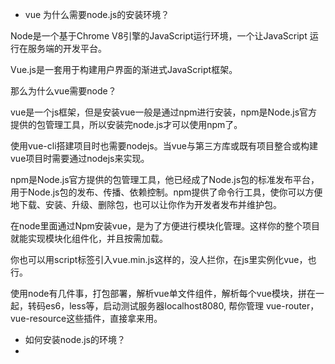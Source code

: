 
* vue 为什么需要node.js的安装环境？


Node是一个基于Chrome V8引擎的JavaScript运行环境，一个让JavaScript 运行在服务端的开发平台。

Vue.js是一套用于构建用户界面的渐进式JavaScript框架。

那么为什么vue需要node？

vue是一个js框架，但是安装vue一般是通过npm进行安装，npm是Node.js官方提供的包管理工具，所以安装完node.js才可以使用npm了。

使用vue-cli搭建项目时也需要nodejs。当vue与第三方库或既有项目整合或构建vue项目时需要通过nodejs来实现。


npm是Node.js官方提供的包管理工具，他已经成了Node.js包的标准发布平台，用于Node.js包的发布、传播、依赖控制。npm提供了命令行工具，使你可以方便地下载、安装、升级、删除包，也可以让你作为开发者发布并维护包。

在node里面通过Npm安装vue，是为了方便进行模块化管理。这样你的整个项目就能实现模块化组件化，并且按需加载。

你也可以用script标签引入vue.min.js这样的，没人拦你，在js里实例化vue，也行。

使用node有几件事，打包部署，解析vue单文件组件，解析每个vue模块，拼在一起，转码es6，less等，启动测试服务器localhost8080, 帮你管理 vue-router，vue-resource这些插件，直接拿来用。

* 如何安装node.js的环境？
* 